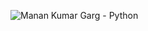 ![Manan Kumar Garg - Python](https://user-images.githubusercontent.com/62146744/79115547-c535cc80-7da3-11ea-92a4-1ad08c56d126.png)
